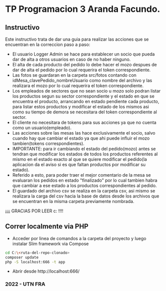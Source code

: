 
TP Programacion 3 Aranda Facundo.
==============================

## Instructivo

Este instructivo trata de dar una guia para realizar las acciones que se encuentran en la correccion paso a paso:

- El usuario Logger Admin se hace para establecer un socio que pueda dar de alta a otros usuarios en caso de no haber ninguno.
- El alta de cada producto del pedido lo debe hacer el mozo despues de dar de alta el pedido por lo cual requerira el token correspondiente.
- Las fotos se guardaran en la carpeta src/fotos contando con idMesa_clavePedido_nombreUsuario como nombre del archivo y las realizara el mozo por lo cual requerira el token correspondiente.
- Los empleados de sectores que no sean socio u mozo solo podran listar los productos segun su sector correspondiente y el estado en que se encuentra el producto, arrancando en estado pendiente cada producto, para listar estos productos y modificar el estado de los mismos asi como su tiempo de demora se necesitara del token correspondiente al sector.
- El cliente no necesitara de tokens para sus acciones ya que no cuenta como un usuario(empleado).
- Las acciones sobre las mesas las hace exclusivamente el socio, salvo cuando hay que cambiar el estado ya que ahi puede influir el mozo tambien(tokens correspondientes).
- IMPORTANTE: para ir cambiando el estado del pedido(mozo) antes se tendran que modificar los estados de todos los productos referentes al mismo en el estado exacto al que se quiere modificar el pedido(la aplicacion da el aviso si es que faltan productos por modificar su estado).
- Referido a esto, para poder traer el mejor comentario de la mesa se evaluaran los pedidos en estado "finalizado" por lo cual tambien habra que cambiar a ese estado a los productos correspondientes al pedido.
- El guardado del archivo csv se realiza en la carpeta csv, asi mismo se realizara la carga del csv hacia la base de datos desde los archivos que se encuentran en la misma carpeta previamente nombrada.

¡¡¡¡ GRACIAS POR LEER c: !!!!


## Correr localmente via PHP

- Acceder por linea de comandos a la carpeta del proyecto y luego instalar Slim framework via Compose

```sh
cd C:\<ruta-del-repo-clonado>
composer update
php -S localhost:666 -t app
```

- Abrir desde http://localhost:666/

### 2022 - UTN FRA


